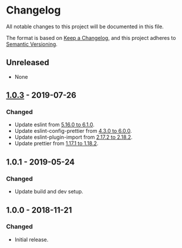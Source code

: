 # Changelog
All notable changes to this project will be documented in this file.

The format is based on [Keep a Changelog](https://keepachangelog.com/en/1.0.0/), and this project adheres to [Semantic Versioning](https://semver.org/spec/v2.0.0.html).

## Unreleased
- None

## [1.0.3](https://github.com/njosefbeck/gatsby-plugin-square-payment-form/compare/v1.0.1...v1.0.3) - 2019-07-26
### Changed
- Update eslint from [5.16.0 to 6.1.0](https://github.com/eslint/eslint/releases).
- Update eslint-config-prettier from [4.3.0 to 6.0.0](https://github.com/prettier/eslint-config-prettier/blob/master/CHANGELOG.md).
- Update eslint-plugin-import from [2.17.2 to 2.18.2](https://github.com/benmosher/eslint-plugin-import/blob/master/CHANGELOG.md).
- Update prettier from [1.17.1 to 1.18.2](https://github.com/prettier/prettier/blob/master/CHANGELOG.md).

## 1.0.1 - 2019-05-24
### Changed
- Update build and dev setup.

## 1.0.0 - 2018-11-21
### Changed
- Initial release.